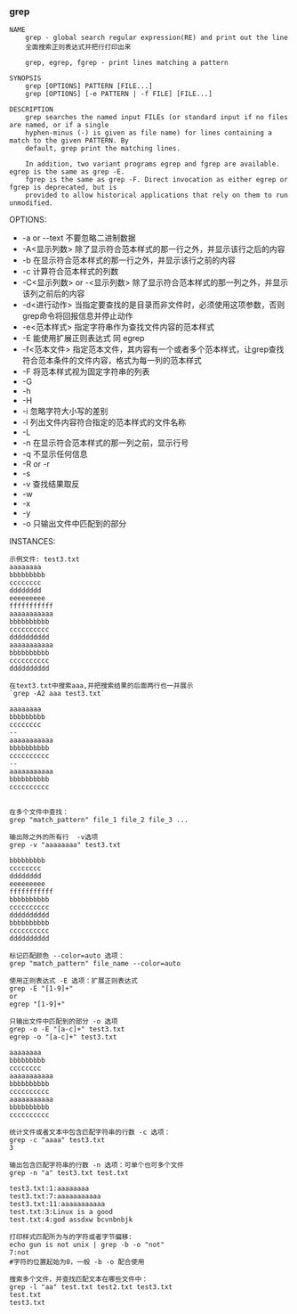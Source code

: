 ### grep 
    
    NAME 
        grep - global search regular expression(RE) and print out the line 
        全面搜索正则表达式并把行打印出来
        
        grep, egrep, fgrep - print lines matching a pattern
        
    SYNOPSIS
        grep [OPTIONS] PATTERN [FILE...]
        grep [OPTIONS] [-e PATTERN | -f FILE] [FILE...]
        
    DESCRIPTION
        grep searches the named input FILEs (or standard input if no files are named, or if a single
        hyphen-minus (-) is given as file name) for lines containing a match to the given PATTERN. By
        default, grep print the matching lines. 
        
        In addition, two variant programs egrep and fgrep are available. egrep is the same as grep -E.
        fgrep is the same as grep -F. Direct invocation as either egrep or fgrep is deprecated, but is 
        provided to allow historical applications that rely on them to run unmodified.
        
        
OPTIONS:
- -a or --text 不要忽略二进制数据
- -A<显示列数> 除了显示符合范本样式的那一行之外，并显示该行之后的内容
- -b 在显示符合范本样式的那一行之外，并显示该行之前的内容
- -c 计算符合范本样式的列数
- -C<显示列数> or -<显示列数> 除了显示符合范本样式的那一列之外，并显示该列之前后的内容
- -d<进行动作> 当指定要查找的是目录而非文件时，必须使用这项参数，否则grep命令将回报信息并停止动作
- -e<范本样式> 指定字符串作为查找文件内容的范本样式
- -E 能使用扩展正则表达式 同 egrep
- -f<范本文件> 指定范本文件，其内容有一个或者多个范本样式，让grep查找符合范本条件的文件内容，格式为每一列的范本样式
- -F 将范本样式视为固定字符串的列表
- -G
- -h
- -H
- -i 忽略字符大小写的差别
- -l 列出文件内容符合指定的范本样式的文件名称
- -L
- -n 在显示符合范本样式的那一列之前，显示行号
- -q 不显示任何信息
- -R or -r
- -s
- -v 查找结果取反
- -w
- -x
- -y
- -o 只输出文件中匹配到的部分


INSTANCES:

    示例文件: test3.txt
    aaaaaaaa
    bbbbbbbbb
    cccccccc
    dddddddd
    eeeeeeeee
    fffffffffff
    aaaaaaaaaaa
    bbbbbbbbbb
    cccccccccc
    dddddddddd
    aaaaaaaaaaa
    bbbbbbbbbb
    cccccccccc
    dddddddddd

    在text3.txt中搜索aaa,并把搜索结果的后面两行也一并展示
    `grep -A2 aaa test3.txt`
    
    aaaaaaaa
    bbbbbbbbb
    cccccccc
    --
    aaaaaaaaaaa
    bbbbbbbbbb
    cccccccccc
    --
    aaaaaaaaaaa
    bbbbbbbbbb
    cccccccccc


    在多个文件中查找：
    grep "match_pattern" file_1 file_2 file_3 ...
    
    输出除之外的所有行  -v选项
    grep -v "aaaaaaaa" test3.txt
    
    bbbbbbbbb
    cccccccc
    dddddddd
    eeeeeeeee
    fffffffffff
    bbbbbbbbbb
    cccccccccc
    dddddddddd
    bbbbbbbbbb
    cccccccccc
    dddddddddd
    
    标记匹配颜色 --color=auto 选项：
    grep "match_pattern" file_name --color=auto
    
    使用正则表达式 -E 选项：扩展正则表达式
    grep -E "[1-9]+"
    or
    egrep "[1-9]+"
    
    只输出文件中匹配到的部分 -o 选项
    grep -o -E "[a-c]+" test3.txt
    egrep -o "[a-c]+" test3.txt
    
    aaaaaaaa
    bbbbbbbbb
    cccccccc
    aaaaaaaaaaa
    bbbbbbbbbb
    cccccccccc
    aaaaaaaaaaa
    bbbbbbbbbb
    cccccccccc

    统计文件或者文本中包含匹配字符串的行数 -c 选项：
    grep -c "aaaa" test3.txt
    3
    
    输出包含匹配字符串的行数 -n 选项：可单个也可多个文件
    grep -n "a" test3.txt test.txt
    
    test3.txt:1:aaaaaaaa
    test3.txt:7:aaaaaaaaaaa
    test3.txt:11:aaaaaaaaaaa
    test.txt:3:Linux is a good
    test.txt:4:god assdxw bcvnbnbjk
    
    打印样式匹配所为与的字符或者字节偏移:
    echo gun is not unix | grep -b -o "not"
    7:not
    #字符的位置起始为0，一般 -b -o 配合使用
    
    搜索多个文件，并查找匹配文本在哪些文件中：
    grep -l "aa" test.txt test2.txt test3.txt
    test.txt
    test3.txt
    
    
    

